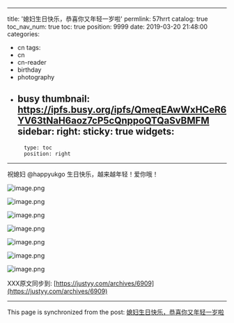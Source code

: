 
---
title: '媳妇生日快乐，恭喜你又年轻一岁啦'
permlink: 57hrrt
catalog: true
toc_nav_num: true
toc: true
position: 9999
date: 2019-03-20 21:48:00
categories:
- cn
tags:
- cn
- cn-reader
- birthday
- photography
- busy
thumbnail: https://ipfs.busy.org/ipfs/QmeqEAwWxHCeR6YV63tNaH6aoz7cP5cQnppoQTQaSvBMFM
sidebar:
    right:
        sticky: true
widgets:
    -
        type: toc
        position: right
---


祝媳妇 @happyukgo 生日快乐，越来越年轻！爱你哦！

![image.png](https://ipfs.busy.org/ipfs/QmeqEAwWxHCeR6YV63tNaH6aoz7cP5cQnppoQTQaSvBMFM)


![image.png](https://ipfs.busy.org/ipfs/QmSB8Z6L7x526aBxLZZk2mVC8231vD9fGwbxQeoY68bpBj)

![image.png](https://ipfs.busy.org/ipfs/QmVoDn9j1sPaidsUP1mNgCH9fouVks6EE4ojSZpasCnAgt)

![image.png](https://ipfs.busy.org/ipfs/QmVuyebnSJm5FfM5LymefMfRENXyTpF8pifgV29G9fHdgL)

![image.png](https://ipfs.busy.org/ipfs/QmTzy81F9qYAQj2iH2ExfVDakxxbyqxMhBxGkj25sNZP8w)

![image.png](https://ipfs.busy.org/ipfs/QmenjCAL4aaSTa8nz2tH9DbyayWFZqoszJzLsKvRC4EAn1)

![image.png](https://ipfs.busy.org/ipfs/QmWcVvU31GXi42GWQ1RUnUxopF7U8c1iexKJmUjZ2AnEYR)


XXX原文同步到: [https://justyy.com/archives/6909](https://justyy.com/archives/6909)

- - -

This page is synchronized from the post: [媳妇生日快乐，恭喜你又年轻一岁啦](https://steemit.com/@justyy/57hrrt)
